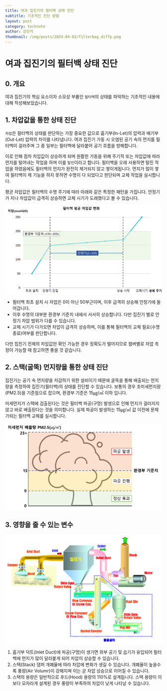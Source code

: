 ```yaml
---
title: 여과 집진기의 필터백 상태 진단
subtitle: 기초적인 진단 방법
layout: post
category: technote
author: 강민석
thumbnail: /img/posts/2024-04-02/filterbag_diffp.png
---
```


# 여과 집진기의 필터백 상태 진단

## 0. 개요

여과 집진기의 핵심 요소이자 소모성 부품인 `필터백`의 상태를 파악하는 기초적인 내용에 대해 작성해보았습니다.

## 1. 차압값을 통한 상태 진단

`차압`은 필터백의 상태를 판단하는 가장 중요한 값으로 흡기부(In-Let)의 압력과 배기부(Out-Let) 압력의 차이를 나타냅니다.
여과 집진기 가동 시 오염된 공기 속의 먼지를 필터백이 걸러주며 그 중 일부는 필터백에 달라붙어 공기 흐름을 방해합니다.

이로 인해 점차 차압값이 상승하게 되며 원활한 가동을 위해 주기적 또는 차압값에 따라 먼지를 털어내는 작업을 하며 이를 `탈진`이라고 합니다.
필터백을 오래 사용하면 탈진 작업을 하였음에도 필터백의 먼지가 완전히 제거되지 않고 쌓이게됩니다.
먼지가 많이 쌓여 필터백이 제 기능을 하지 못하면 수명이 다 되었다고 판단되며 교체 작업을 실시합니다.

평균 차압값은 필터백의 수명 주기에 따라 아래와 같은 특정한 패턴을 가집니다. 안정기가 지나 차압값이 급격히 상승하면 교체 시기가 도래했다고 볼 수 있습니다.

![filterbag_diffp](/img/posts/2024-04-02/filterbag_diffp.png)

- 필터백 최초 설치 시 차압은 0이 아닌 50부근이며, 이후 급격히 상승해 안정기에 들어갑니다.
- 이후 수명의 대부분 환경부 기준치 내에서 서서히 상승합니다. 다만 집진기 별로 안정기 차압 범위가 다를 수 있습니다.
- 교체 시기가 다가오면 차압이 급격히 상승하며, 이를 통해 필터백의 교체 필요(수명 종료)여부를 판단합니다.

다만 집진기 전체의 차압값만 확인 가능한 경우 정확도가 떨어지므로 챔버별로 차압 측정이 가능할 때 참고하면 좋을 것 같습니다.

## 2. 스택(굴뚝) 먼지량을 통한 상태 진단

집진기는 공기 속 먼지량을 저감하기 위한 설비이기 때문에 굴뚝을 통해 배출되는 먼지량을 측정하여 집진기(필터백)의 상태를 진단할 수 있습니다.
보통의 경우 초미세먼지량(PM2.5)을 기준점으로 잡으며, 환경부 기준은 15㎍/㎥ 이하 입니다.

미세먼지가 스택에 검출된다는 것은 필터백 파공(구멍) 발생으로 인해 먼지가 걸러지지 않고 바로 배출된다는 것을 의미합니다. 실제 파공이 발생하는 15㎍/㎥ 값 이전에 문제가되는 필터백 교체를 실시합니다.

![filterbag_dust](/img/posts/2024-04-02/filterbag_dust.png)

## 3. 영향을 줄 수 있는 변수

![filterbag_equipment](/img/posts/2024-04-02/filterbag_equipment.png)

1. 흡기부 덕트(Inlet Duct)에 파공(구멍)이 생기면 외부 공기 및 습기가 유입되어 필터백에 먼지가 많이 달라붙게 되어 차압이 상승할 수 있습니다.
2. 스택(Stack) 댐퍼 개폐율에 따라 차압에 변화가 생길 수 있습니다. 개폐율이 높을수록 풍량(Air Volumr)이 강해지며 이는 곧 차압 상승으로 이어질 수 있습니다.
3. 스택의 용량은 일반적으로  후드(Hood) 용량의 110%로 설계됩니다. 스택 용량이 이보다 모자라게 설계된 경우 풍량이 부족하여 차압이 낮게 나타날 수 있습니다.
